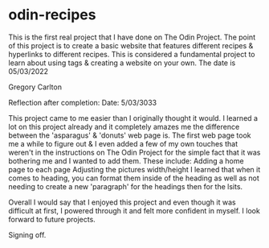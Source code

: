 # odin-recipes
This is the first real project that I have done on The Odin Project. The point of this project is to create a basic website that features different recipes & hyperlinks to different recipes. This is considered a fundamental project to learn about using tags & creating a website on your own. The date is 05/03/2022

Gregory Carlton

Reflection after completion:
Date: 5/03/3033

This project came to me easier than I originally thought it would. I learned a lot on this project already and it completely amazes me the difference between the 'asparagus' & 'donuts' web page is. The first web page took me a while to figure out & I even added a few of my own touches that weren't in the instructions on The Odin Project for the simple fact that it was bothering me and I wanted to add them. These include:
    Adding a home page to each page
    Adjusting the pictures width/height
I learned that when it comes to heading, you can format them inside of the heading as well as not needing to create a new 'paragraph' for the headings then for the lsits.

Overall I would say that I enjoyed this project and even though it was difficult at first, I powered through it and felt more confident in myself. I look forward to future projects.

Signing off.